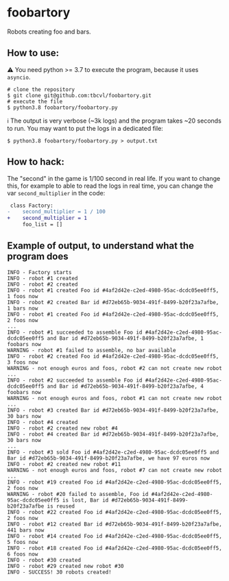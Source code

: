 # foobartory
Robots creating foo and bars.

## How to use:
:warning: You need python >= 3.7 to execute the program, because it uses `asyncio`.
```shell
# clone the repository
$ git clone git@github.com:tbcvl/foobartory.git
# execute the file
$ python3.8 foobartory/foobartory.py
```
:information_source: The output is very verbose (~3k logs) and the program takes ~20 seconds to run.
You may want to put the logs in a dedicated file:
```shell
$ python3.8 foobartory/foobartory.py > output.txt
```

## How to hack:
The "second" in the game is 1/100 second in real life.
If you want to change this, for example to able to read the logs in real time,
you can change the var `second_multiplier` in the code:
```diff
 class Factory:
-    second_multiplier = 1 / 100
+    second_multiplier = 1
     foo_list = []
```

## Example of output, to understand what the program does
```
INFO - Factory starts
INFO - robot #1 created
INFO - robot #2 created
INFO - robot #1 created Foo id #4af2d42e-c2ed-4980-95ac-dcdc05ee0ff5, 1 foos now
INFO - robot #2 created Bar id #d72eb65b-9034-491f-8499-b20f23a7afbe, 1 bars now
INFO - robot #1 created Foo id #4af2d42e-c2ed-4980-95ac-dcdc05ee0ff5, 2 foos now
...
INFO - robot #1 succeeded to assemble Foo id #4af2d42e-c2ed-4980-95ac-dcdc05ee0ff5 and Bar id #d72eb65b-9034-491f-8499-b20f23a7afbe, 1 foobars now
WARNING - robot #1 failed to assemble, no bar available
INFO - robot #2 created Foo id #4af2d42e-c2ed-4980-95ac-dcdc05ee0ff5, 3 foos now
WARNING - not enough euros and foos, robot #2 can not create new robot
...
INFO - robot #2 succeeded to assemble Foo id #4af2d42e-c2ed-4980-95ac-dcdc05ee0ff5 and Bar id #d72eb65b-9034-491f-8499-b20f23a7afbe, 4 foobars now
WARNING - not enough euros and foos, robot #1 can not create new robot
...
INFO - robot #3 created Bar id #d72eb65b-9034-491f-8499-b20f23a7afbe, 30 bars now
INFO - robot #4 created
INFO - robot #2 created new robot #4
INFO - robot #4 created Bar id #d72eb65b-9034-491f-8499-b20f23a7afbe, 30 bars now
...
INFO - robot #3 sold Foo id #4af2d42e-c2ed-4980-95ac-dcdc05ee0ff5 and Bar id #d72eb65b-9034-491f-8499-b20f23a7afbe, we have 97 euros now
INFO - robot #2 created new robot #11
WARNING - not enough euros and foos, robot #7 can not create new robot
...
INFO - robot #19 created Foo id #4af2d42e-c2ed-4980-95ac-dcdc05ee0ff5, 2 foos now
WARNING - robot #20 failed to assemble, Foo id #4af2d42e-c2ed-4980-95ac-dcdc05ee0ff5 is lost, Bar id #d72eb65b-9034-491f-8499-b20f23a7afbe is reused
INFO - robot #22 created Foo id #4af2d42e-c2ed-4980-95ac-dcdc05ee0ff5, 2 foos now
INFO - robot #12 created Bar id #d72eb65b-9034-491f-8499-b20f23a7afbe, 441 bars now
INFO - robot #14 created Foo id #4af2d42e-c2ed-4980-95ac-dcdc05ee0ff5, 5 foos now
INFO - robot #18 created Foo id #4af2d42e-c2ed-4980-95ac-dcdc05ee0ff5, 6 foos now
INFO - robot #30 created
INFO - robot #29 created new robot #30
INFO - SUCCESS! 30 robots created!

```
